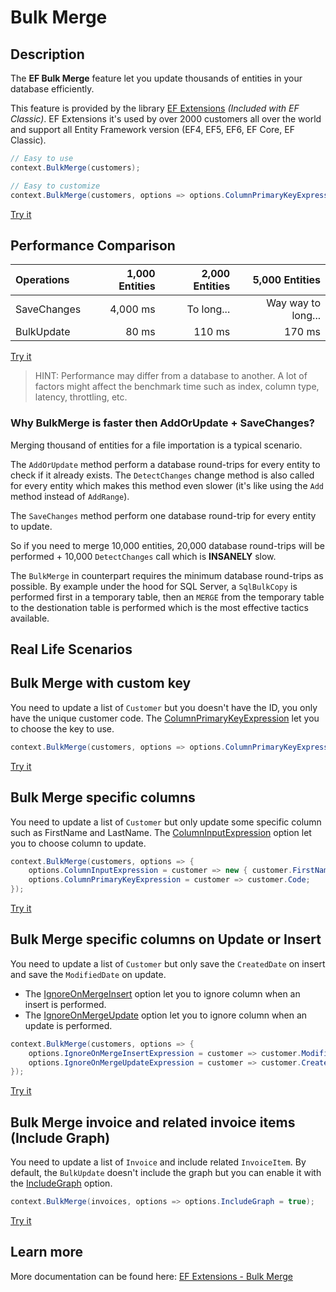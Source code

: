 # Bulk Merge

## Description
The **EF Bulk Merge** feature let you update thousands of entities in your database efficiently.

This feature is provided by the library [EF Extensions](https://entityframework-extensions.net/bulk-merge) _(Included with EF Classic)_. EF Extensions it's used by over 2000 customers all over the world and support all Entity Framework version (EF4, EF5, EF6, EF Core, EF Classic).

```csharp
// Easy to use
context.BulkMerge(customers);

// Easy to customize
context.BulkMerge(customers, options => options.ColumnPrimaryKeyExpression = customer => customer.Code);
```
[Try it](https://dotnetfiddle.net/HxfhEn)

## Performance Comparison

| Operations      | 1,000 Entities | 2,000 Entities | 5,000 Entities |
| :-------------- | -------------: | -------------: | -------------: |
| SaveChanges     | 4,000 ms       | To long...     | Way way to long... |
| BulkUpdate      | 80 ms          | 110 ms         | 170 ms         |

[Try it](https://dotnetfiddle.net/L1yqaL)

> HINT: Performance may differ from a database to another. A lot of factors might affect the benchmark time such as index, column type, latency, throttling, etc.

### Why BulkMerge is faster then AddOrUpdate + SaveChanges?
Merging thousand of entities for a file importation is a typical scenario.

The `AddOrUpdate` method perform a database round-trips for every entity to check if it already exists. The `DetectChanges` change method is also called for every entity which makes this method even slower (it's like using the `Add` method instead of `AddRange`).

The `SaveChanges` method perform one database round-trip for every entity to update.

So if you need to merge 10,000 entities, 20,000 database round-trips will be performed + 10,000 `DetectChanges` call which is **INSANELY** slow.

The `BulkMerge` in counterpart requires the minimum database round-trips as possible. By example under the hood for SQL Server, a `SqlBulkCopy` is performed first in a temporary table, then an `MERGE` from the temporary table to the destionation table is performed which is the most effective tactics available.

## Real Life Scenarios

## Bulk Merge with custom key
You need to update a list of `Customer` but you doesn't have the ID, you only have the unique customer code. The [ColumnPrimaryKeyExpression](https://entityframework-extensions.net/column#column-primary-key) let you to choose the key to use.

```csharp
context.BulkMerge(customers, options => options.ColumnPrimaryKeyExpression = customer => customer.Code);
```
[Try it](https://dotnetfiddle.net/xItcSY)

## Bulk Merge specific columns
You need to update a list of `Customer` but only update some specific column such as FirstName and LastName. The [ColumnInputExpression](https://entityframework-extensions.net/column#column-input) option let you to choose column to update.

```csharp
context.BulkMerge(customers, options => { 
	options.ColumnInputExpression = customer => new { customer.FirstName, customer.LastName };
	options.ColumnPrimaryKeyExpression = customer => customer.Code;
});
```
[Try it](https://dotnetfiddle.net/0eArw7)

## Bulk Merge specific columns on Update or Insert
You need to update a list of `Customer` but only save the `CreatedDate` on insert and save the `ModifiedDate` on update.
- The [IgnoreOnMergeInsert](https://entityframework-extensions.net/column#ignore-on-merge-insert) option let you to ignore column when an insert is performed.
- The [IgnoreOnMergeUpdate](https://entityframework-extensions.net/column#ignore-on-merge-insert) option let you to ignore column when an update is performed.

```csharp
context.BulkMerge(customers, options => { 
	options.IgnoreOnMergeInsertExpression = customer => customer.ModifiedDate;
	options.IgnoreOnMergeUpdateExpression = customer => customer.CreatedDate;
});
```
[Try it](https://dotnetfiddle.net/mycIU1)

## Bulk Merge invoice and related invoice items (Include Graph)
You need to update a list of `Invoice` and include related `InvoiceItem`. By default, the `BulkUpdate` doesn't include the graph but you can enable it with the [IncludeGraph](https://entityframework-extensions.net/include-graph) option.

```csharp
context.BulkMerge(invoices, options => options.IncludeGraph = true);
```
[Try it](https://dotnetfiddle.net/owLagp)

## Learn more

More documentation can be found here: [EF Extensions - Bulk Merge](https://entityframework-extensions.net/bulk-merge)
